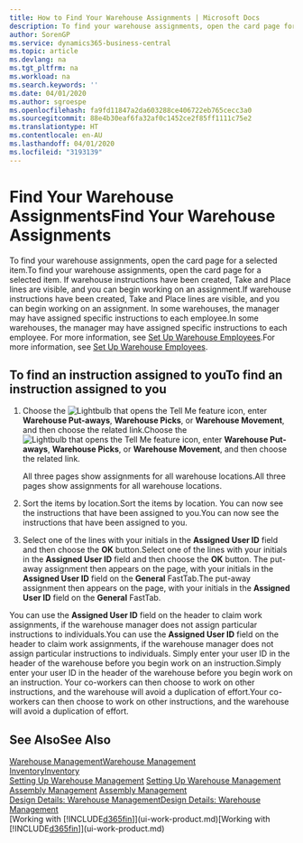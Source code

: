 ```yaml
---
title: How to Find Your Warehouse Assignments | Microsoft Docs
description: To find your warehouse assignments, open the card page for a selected item. If warehouse instructions have been created, Take and Place lines are visible, and you can begin working on an assignment. In some warehouses, the manager may have assigned specific instructions to each employee.
author: SorenGP
ms.service: dynamics365-business-central
ms.topic: article
ms.devlang: na
ms.tgt_pltfrm: na
ms.workload: na
ms.search.keywords: ''
ms.date: 04/01/2020
ms.author: sgroespe
ms.openlocfilehash: fa9fd11847a2da603288ce406722eb765cecc3a0
ms.sourcegitcommit: 88e4b30eaf6fa32af0c1452ce2f85ff1111c75e2
ms.translationtype: HT
ms.contentlocale: en-AU
ms.lasthandoff: 04/01/2020
ms.locfileid: "3193139"
---
```

# <a name="find-your-warehouse-assignments"></a><span data-ttu-id="ff6cc-105">Find Your Warehouse Assignments</span><span class="sxs-lookup"><span data-stu-id="ff6cc-105">Find Your Warehouse Assignments</span></span>
<span data-ttu-id="ff6cc-106">To find your warehouse assignments, open the card page for a selected item.</span><span class="sxs-lookup"><span data-stu-id="ff6cc-106">To find your warehouse assignments, open the card page for a selected item.</span></span> <span data-ttu-id="ff6cc-107">If warehouse instructions have been created, Take and Place lines are visible, and you can begin working on an assignment.</span><span class="sxs-lookup"><span data-stu-id="ff6cc-107">If warehouse instructions have been created, Take and Place lines are visible, and you can begin working on an assignment.</span></span> <span data-ttu-id="ff6cc-108">In some warehouses, the manager may have assigned specific instructions to each employee.</span><span class="sxs-lookup"><span data-stu-id="ff6cc-108">In some warehouses, the manager may have assigned specific instructions to each employee.</span></span> <span data-ttu-id="ff6cc-109">For more information, see [Set Up Warehouse Employees](warehouse-how-to-set-up-warehouse-employees.md).</span><span class="sxs-lookup"><span data-stu-id="ff6cc-109">For more information, see [Set Up Warehouse Employees](warehouse-how-to-set-up-warehouse-employees.md).</span></span>

## <a name="to-find-an-instruction-assigned-to-you"></a><span data-ttu-id="ff6cc-110">To find an instruction assigned to you</span><span class="sxs-lookup"><span data-stu-id="ff6cc-110">To find an instruction assigned to you</span></span>  
1.  <span data-ttu-id="ff6cc-111">Choose the ![Lightbulb that opens the Tell Me feature](media/ui-search/search_small.png "Tell me what you want to do") icon, enter **Warehouse Put-aways**, **Warehouse Picks**, or **Warehouse Movement**, and then choose the related link.</span><span class="sxs-lookup"><span data-stu-id="ff6cc-111">Choose the ![Lightbulb that opens the Tell Me feature](media/ui-search/search_small.png "Tell me what you want to do") icon, enter **Warehouse Put-aways**, **Warehouse Picks**, or **Warehouse Movement**, and then choose the related link.</span></span>

    <span data-ttu-id="ff6cc-112">All three pages show assignments for all warehouse locations.</span><span class="sxs-lookup"><span data-stu-id="ff6cc-112">All three pages show assignments for all warehouse locations.</span></span>  

2. <span data-ttu-id="ff6cc-113">Sort the items by location.</span><span class="sxs-lookup"><span data-stu-id="ff6cc-113">Sort the items by location.</span></span> <span data-ttu-id="ff6cc-114">You can now see the instructions that have been assigned to you.</span><span class="sxs-lookup"><span data-stu-id="ff6cc-114">You can now see the instructions that have been assigned to you.</span></span>  
3. <span data-ttu-id="ff6cc-115">Select one of the lines with your initials in the **Assigned User ID** field and then choose the **OK** button.</span><span class="sxs-lookup"><span data-stu-id="ff6cc-115">Select one of the lines with your initials in the **Assigned User ID** field and then choose the **OK** button.</span></span> <span data-ttu-id="ff6cc-116">The put-away assignment then appears on the page, with your initials in the **Assigned User ID** field on the **General** FastTab.</span><span class="sxs-lookup"><span data-stu-id="ff6cc-116">The put-away assignment then appears on the page, with your initials in the **Assigned User ID** field on the **General** FastTab.</span></span>  

<span data-ttu-id="ff6cc-117">You can use the **Assigned User ID** field on the header to claim work assignments, if the warehouse manager does not assign particular instructions to individuals.</span><span class="sxs-lookup"><span data-stu-id="ff6cc-117">You can use the **Assigned User ID** field on the header to claim work assignments, if the warehouse manager does not assign particular instructions to individuals.</span></span> <span data-ttu-id="ff6cc-118">Simply enter your user ID in the header of the warehouse before you begin work on an instruction.</span><span class="sxs-lookup"><span data-stu-id="ff6cc-118">Simply enter your user ID in the header of the warehouse before you begin work on an instruction.</span></span> <span data-ttu-id="ff6cc-119">Your co-workers can then choose to work on other instructions, and the warehouse will avoid a duplication of effort.</span><span class="sxs-lookup"><span data-stu-id="ff6cc-119">Your co-workers can then choose to work on other instructions, and the warehouse will avoid a duplication of effort.</span></span>  

## <a name="see-also"></a><span data-ttu-id="ff6cc-120">See Also</span><span class="sxs-lookup"><span data-stu-id="ff6cc-120">See Also</span></span>  
[<span data-ttu-id="ff6cc-121">Warehouse Management</span><span class="sxs-lookup"><span data-stu-id="ff6cc-121">Warehouse Management</span></span>](warehouse-manage-warehouse.md)  
[<span data-ttu-id="ff6cc-122">Inventory</span><span class="sxs-lookup"><span data-stu-id="ff6cc-122">Inventory</span></span>](inventory-manage-inventory.md)  
<span data-ttu-id="ff6cc-123">[Setting Up Warehouse Management](warehouse-setup-warehouse.md)   </span><span class="sxs-lookup"><span data-stu-id="ff6cc-123">[Setting Up Warehouse Management](warehouse-setup-warehouse.md)   </span></span>  
<span data-ttu-id="ff6cc-124">[Assembly Management](assembly-assemble-items.md)  </span><span class="sxs-lookup"><span data-stu-id="ff6cc-124">[Assembly Management](assembly-assemble-items.md)  </span></span>  
[<span data-ttu-id="ff6cc-125">Design Details: Warehouse Management</span><span class="sxs-lookup"><span data-stu-id="ff6cc-125">Design Details: Warehouse Management</span></span>](design-details-warehouse-management.md)  
<span data-ttu-id="ff6cc-126">[Working with [!INCLUDE[d365fin](includes/d365fin_md.md)]](ui-work-product.md)</span><span class="sxs-lookup"><span data-stu-id="ff6cc-126">[Working with [!INCLUDE[d365fin](includes/d365fin_md.md)]](ui-work-product.md)</span></span> 
